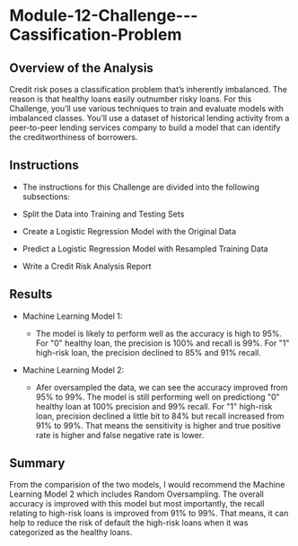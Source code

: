 # Module-12-Challenge---Cassification-Problem

## Overview of the Analysis

Credit risk poses a classification problem that’s inherently imbalanced. The reason is that healthy loans easily outnumber risky loans. For this Challenge, you’ll use various techniques to train and evaluate models with imbalanced classes. You’ll use a dataset of historical lending activity from a peer-to-peer lending services company to build a model that can identify the creditworthiness of borrowers.

## Instructions

* The instructions for this Challenge are divided into the following subsections:

* Split the Data into Training and Testing Sets

* Create a Logistic Regression Model with the Original Data

* Predict a Logistic Regression Model with Resampled Training Data

* Write a Credit Risk Analysis Report

## Results


* Machine Learning Model 1:

  * The model is likely to perform well as the accuracy is high to 95%. For "0" healthy loan, the precision is 100% and recall is 99%. For "1" high-risk loan, the precision declined to 85% and 91% recall. 

* Machine Learning Model 2:

  * Afer oversampled the data, we can see the accuracy improved from 95% to 99%. The model is still performing well on predictiong "0" healthy loan at 100% precision and 99% recall. For "1" high-risk loan, precision declined a little bit to 84% but recall increased from 91% to 99%. That means the sensitivity is higher and true positive rate is higher and false negative rate is lower.


## Summary

From the comparision of the two models, I would recommend the Machine Learning Model 2 which includes Random Oversampling. The overall accuracy is improved with this model but most importantly, the recall relating to high-risk loans is improved from 91% to 99%. That means, it can help to reduce the risk of default the high-risk loans when it was categorized as the healthy loans.